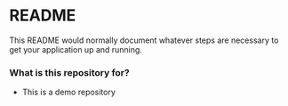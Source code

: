 # README #

This README would normally document whatever steps are necessary to get your application up and running.

### What is this repository for? ###

* This is a demo repository